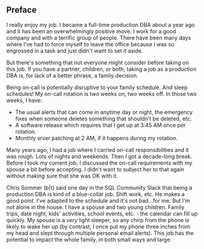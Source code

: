 ## Preface
I really enjoy my job. I became a full-time production DBA about a year ago and it has been an overwhelmingly positive move. I work for a good company and with a terrific group of people. There have been many days where I’ve had to force myself to leave the office because I was so engrossed in a task and just didn't want to set it aside.

But there's something that not everyone might consider before taking on this job. If you have a partner, children, or both, taking a job as a production DBA is, for lack of a better phrase, a family decision.

Being on-call is potentially disruptive to your family schedule. And sleep schedules! My on-call rotation is two weeks on, two weeks off. In those two weeks, I have:

* The usual alerts that can come in anytime day or night, the emergency fixes when someone deletes something that shouldn't be deleted, etc.
* A software release which requires that I get up at 3:45 AM once per rotation.
* Monthly srver patching at 2 AM, if it happens during my rotation.

Many years ago, I had a job where I carried on-call responsibilities and it was rough. Lots of nights and weekends. Then I got a decade-long break. Before I took my current job, I discussed the on-call requirements with my spouse a bit before accepting. I didn't want to subject her to that again without making sure that she was OK with it.

Chris Sommer (b|t) said one day in the SQL Community Slack that being a production DBA is kind of a blue-collar job. Shift work, etc. He makes a good point. I've adapted to the schedule and it's not bad...for me. But I'm not alone in the house. I have a spouse and two young children. Family trips, date night, kids' activities, school events, etc. - the calendar can fill up quickly. My spouse is a *very* light sleeper, so any chirp from the phone is likely to wake her up (by contrast, I once put my phone three inches from my head and slept through multiple personal email alerts). This job has the potential to impact the whole family, in both small ways and large.




